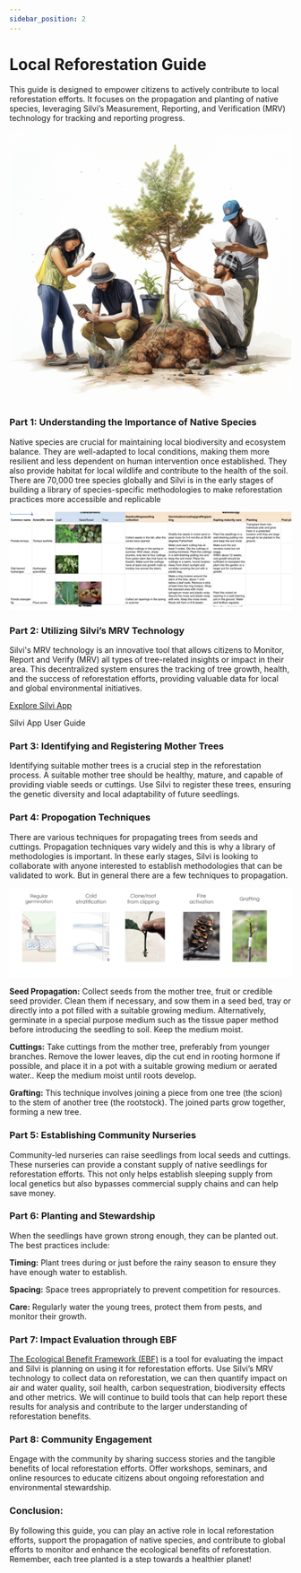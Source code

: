 ```yaml
---
sidebar_position: 2
---
```


# Local Reforestation Guide 

This guide is designed to empower citizens to actively contribute to local reforestation efforts. It focuses on the propagation and planting of native species, leveraging Silvi’s Measurement, Reporting, and Verification (MRV) technology for tracking and reporting progress.

![Reforestation Guide Cover Photo](./img/Reforestation%20Guide%20Cover%20Photo.png)

### Part 1: Understanding the Importance of Native Species 

Native species are crucial for maintaining local biodiversity and ecosystem balance. They are well-adapted to local conditions, making them more resilient and less dependent on human intervention once established. They also provide habitat for local wildlife and contribute to the health of the soil. There are 70,000 tree species globally and Silvi is in the early stages of building a library of species-specific methodologies to make reforestation practices more accessible and replicable 

![Species Breakdown](./img/Species%20Breakdown.png)

### Part 2: Utilizing Silvi’s MRV Technology 

Silvi's MRV technology is an innovative tool that allows citizens to Monitor, Report and Verify (MRV) all types of tree-related insights or impact in their area. This decentralized system ensures the tracking of tree growth, health, and the success of reforestation efforts, providing valuable data for local and global environmental initiatives. 

[Explore Silvi App](https://app.silvi.earth/login) 

Silvi App User Guide

### Part 3: Identifying and Registering Mother Trees

Identifying suitable mother trees is a crucial step in the reforestation process. A suitable mother tree should be healthy, mature, and capable of providing viable seeds or cuttings. Use Silvi to register these trees, ensuring the genetic diversity and local adaptability of future seedlings.

### Part 4: Propogation Techniques 

There are various techniques for propagating trees from seeds and cuttings. Propagation techniques vary widely and this is why a library of methodologies is important. In these early stages, Silvi is looking to collaborate with anyone interested to establish methodologies that can be validated to work. But in general there are a few techniques to propagation.

![Propogation Techniques](./img/GraftingTechniques.png)

**Seed Propagation:** Collect seeds from the mother tree, fruit or credible seed provider. Clean them if necessary, and sow them in a seed bed, tray or directly into a pot filled with a suitable growing medium. Alternatively, germinate in a special purpose medium such as the tissue paper method before introducing the seedling to soil. Keep the medium moist. 

**Cuttings:** Take cuttings from the mother tree, preferably from younger branches. Remove the lower leaves, dip the cut end in rooting hormone if possible, and place it in a pot with a suitable growing medium or aerated water.. Keep the medium moist until roots develop.

**Grafting:** This technique involves joining a piece from one tree (the scion) to the stem of another tree (the rootstock). The joined parts grow together, forming a new tree.


### Part 5: Establishing Community Nurseries 

Community-led nurseries can raise seedlings from local seeds and cuttings. These nurseries can provide a constant supply of native seedlings for reforestation efforts. This not only helps establish sleeping supply from local genetics but also bypasses commercial supply chains and can help save money. 

### Part 6: Planting and Stewardship 

When the seedlings have grown strong enough, they can be planted out. The best practices include:

**Timing:** Plant trees during or just before the rainy season to ensure they have enough water to establish.

**Spacing:** Space trees appropriately to prevent competition for resources.

**Care:** Regularly water the young trees, protect them from pests, and monitor their growth.

### Part 7: Impact Evaluation through EBF

[The Ecological Benefit Framework (EBF)](https://ebfcommons.org/) is a tool for evaluating the impact and Silvi is planning on using it for reforestation efforts. Use Silvi’s MRV technology to collect data on reforestation, we can then quantify impact on air and water quality, soil health, carbon sequestration, biodiversity effects and other metrics. We will continue to build tools that can help report these results for analysis and contribute to the larger understanding of reforestation benefits.

### Part 8: Community Engagement 

Engage with the community by sharing success stories and the tangible benefits of local reforestation efforts. Offer workshops, seminars, and online resources to educate citizens about ongoing reforestation and environmental stewardship.

### Conclusion: 

By following this guide, you can play an active role in local reforestation efforts, support the propagation of native species, and contribute to global efforts to monitor and enhance the ecological benefits of reforestation. Remember, each tree planted is a step towards a healthier planet! 


